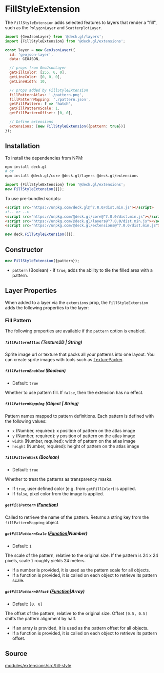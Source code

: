 
# FillStyleExtension

The `FillStyleExtension` adds selected features to layers that render a "fill", such as the `PolygonLayer` and `ScatterplotLayer`.

```js
import {GeoJsonLayer} from '@deck.gl/layers';
import {FillStyleExtension} from '@deck.gl/extensions';

const layer = new GeoJsonLayer({
  id: 'geojson-layer',
  data: GEOJSON,

  // props from GeoJsonLayer
  getFillColor: [255, 0, 0],
  getLineColor: [0, 0, 0],
  getLineWidth: 10,

  // props added by FillStyleExtension
  fillPatternAtlas: './pattern.png',
  fillPatternMapping: './pattern.json',
  getFillPattern: f => 'hatch',
  getFillPatternScale: 1,
  getFillPatternOffset: [0, 0],

  // Define extensions
  extensions: [new FillStyleExtension({pattern: true})]
});
```

## Installation

To install the dependencies from NPM:

```bash
npm install deck.gl
# or
npm install @deck.gl/core @deck.gl/layers @deck.gl/extensions
```

```js
import {FillStyleExtension} from '@deck.gl/extensions';
new FillStyleExtension({});
```

To use pre-bundled scripts:

```html
<script src="https://unpkg.com/deck.gl@^7.0.0/dist.min.js"></script>
<!-- or -->
<script src="https://unpkg.com/@deck.gl/core@^7.0.0/dist.min.js"></script>
<script src="https://unpkg.com/@deck.gl/layers@^7.0.0/dist.min.js"></script>
<script src="https://unpkg.com/@deck.gl/extensions@^7.0.0/dist.min.js"></script>
```

```js
new deck.FillStyleExtension({});
```

## Constructor

```js
new FillStyleExtension({pattern});
```

* `pattern` (Boolean) - if `true`, adds the ability to tile the filled area with a pattern.


## Layer Properties

When added to a layer via the `extensions` prop, the `FillStyleExtension` adds the following properties to the layer:

### Fill Pattern

The following properties are available if the `pattern` option is enabled.


##### `fillPatternAtlas` (Texture2D | String)

Sprite image url or texture that packs all your patterns into one layout.
You can create sprite images with tools such as [TexturePacker](https://www.codeandweb.com/texturepacker).

##### `fillPatternEnabled` (Boolean)

- Default: `true`

Whether to use pattern fill. If `false`, then the extension has no effect.

##### `fillPatternMapping` (Object | String)

Pattern names mapped to pattern definitions. Each pattern is defined with the following values:

- `x` (Number, required): x position of pattern on the atlas image
- `y` (Number, required): y position of pattern on the atlas image
- `width` (Number, required): width of pattern on the atlas image
- `height` (Number, required): height of pattern on the atlas image


##### `fillPatternMask` (Boolean)

- Default: `true`
 
Whether to treat the patterns as transparency masks.
+ If `true`, user defined color (e.g. from `getFillColor`) is applied.
+ If `false`, pixel color from the image is applied.


##### `getFillPattern` ([Function](/docs/developer-guide/using-layers.md#accessors))

Called to retrieve the name of the pattern. Returns a string key from the `fillPatternMapping` object.


##### `getFillPatternScale` ([Function](/docs/developer-guide/using-layers.md#accessors)|Number)

- Default: `1`

The scale of the pattern, relative to the original size. If the pattern is 24 x 24 pixels, scale `1` roughly yields 24 meters.

- If a number is provided, it is used as the pattern scale for all objects.
- If a function is provided, it is called on each object to retrieve its pattern scale.


##### `getFillPatternOffset` ([Function](/docs/developer-guide/using-layers.md#accessors)|Array)

- Default: `[0, 0]`

The offset of the pattern, relative to the original size. Offset `[0.5, 0.5]` shifts the pattern alignment by half.

- If an array is provided, it is used as the pattern offset for all objects.
- If a function is provided, it is called on each object to retrieve its pattern offset.


## Source

[modules/extensions/src/fill-style](https://github.com/visgl/deck.gl/tree/8.3-release/modules/extensions/src/fill-style)
